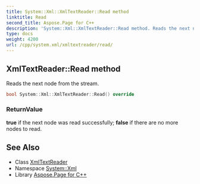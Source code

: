 ```yaml
---
title: System::Xml::XmlTextReader::Read method
linktitle: Read
second_title: Aspose.Page for C++
description: 'System::Xml::XmlTextReader::Read method. Reads the next node from the stream in C++.'
type: docs
weight: 4200
url: /cpp/system.xml/xmltextreader/read/
---
```

## XmlTextReader::Read method


Reads the next node from the stream.

```cpp
bool System::Xml::XmlTextReader::Read() override
```


### ReturnValue

**true** if the next node was read successfully; **false** if there are no more nodes to read.

## See Also

* Class [XmlTextReader](../)
* Namespace [System::Xml](../../)
* Library [Aspose.Page for C++](../../../)
